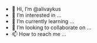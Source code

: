 - 👋 Hi, I’m @alivaykus
- 👀 I’m interested in ...
- 🌱 I’m currently learning ...
- 💞️ I’m looking to collaborate on ...
- 📫 How to reach me ...

<!---
alivaykus/alivaykus is a ✨ special ✨ repository because its `README.md` (this file) appears on your GitHub profile.
You can click the Preview link to take a look at your changes.
--->
